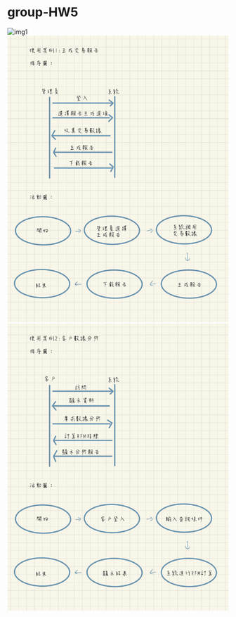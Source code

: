 # group-HW5
![img1](F4CEA73D-E61F-4754-8035-5FC1AB299458.ipeg "img1")
![img2](img2.jpg "img2")
![img3](img3.jpg "img3")
